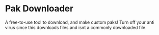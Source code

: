 # Pak Downloader

A free-to-use tool to download, and make custom paks! Turn off your anti virus since this downloads files and isnt a commonly downloaded file.
